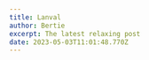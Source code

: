 ```yaml
---
title: Lanval
author: Bertie
excerpt: The latest relaxing post
date: 2023-05-03T11:01:48.770Z
---
```


